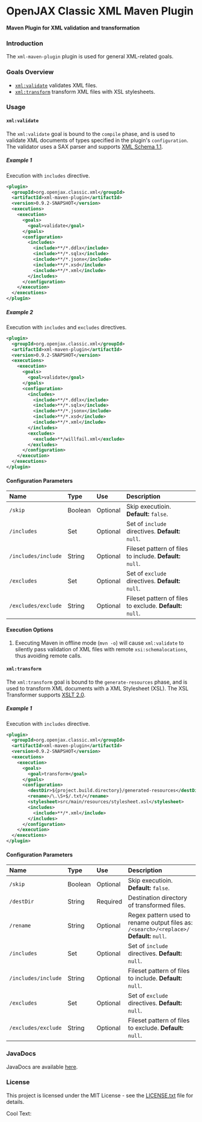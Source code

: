 # OpenJAX Classic XML Maven Plugin

**Maven Plugin for XML validation and transformation**

### Introduction

The `xml-maven-plugin` plugin is used for general XML-related goals.

### Goals Overview

* [`xml:validate`](#xmlvalidate) validates XML files.
* [`xml:transform`](#xmltransform) transform XML files with XSL stylesheets.

### Usage

#### `xml:validate`

The `xml:validate` goal is bound to the `compile` phase, and is used to validate XML documents of types specified in the plugin's `configuration`. The validator uses a SAX parser and supports [XML Schema 1.1][xml11].

##### Example 1

Execution with `includes` directive.

```xml
<plugin>
  <groupId>org.openjax.classic.xml</groupId>
  <artifactId>xml-maven-plugin</artifactId>
  <version>0.9.2-SNAPSHOT</version>
  <executions>
    <execution>
      <goals>
        <goal>validate</goal>
      </goals>
      <configuration>
        <includes>
          <include>**/*.ddlx</include>
          <include>**/*.sqlx</include>
          <include>**/*.jsonx</include>
          <include>**/*.xsd</include>
          <include>**/*.xml</include>
        </includes>
      </configuration>
    </execution>
  </executions>
</plugin>
```

##### Example 2

Execution with `includes` and `excludes` directives.

```xml
<plugin>
  <groupId>org.openjax.classic.xml</groupId>
  <artifactId>xml-maven-plugin</artifactId>
  <version>0.9.2-SNAPSHOT</version>
  <executions>
    <execution>
      <goals>
        <goal>validate</goal>
      </goals>
      <configuration>
        <includes>
          <include>**/*.ddlx</include>
          <include>**/*.sqlx</include>
          <include>**/*.jsonx</include>
          <include>**/*.xsd</include>
          <include>**/*.xml</include>
        </includes>
        <excludes>
          <exclude>**/willfail.xml</exclude>
        </excludes>
      </configuration>
    </execution>
  </executions>
</plugin>
```

#### Configuration Parameters

| Name                | Type    | Use      | Description                                               |
|:--------------------|:--------|:---------|:----------------------------------------------------------|
| `/skip`             | Boolean | Optional | Skip executioin. **Default:** `false`.                    |
| `/includes`         | Set     | Optional | Set of `include` directives. **Default:** `null`.         |
| `/includes/include` | String  | Optional | Fileset pattern of files to include. **Default:** `null`. |
| `/excludes`         | Set     | Optional | Set of `exclude` directives. **Default:** `null`.         |
| `/excludes/exclude` | String  | Optional | Fileset pattern of files to exclude. **Default:** `null`. |

#### Execution Options

1. Executing Maven in offline mode (`mvn -o`) will cause `xml:validate` to silently pass validation of XML files with remote `xsi:schemalocations`, thus avoiding remote calls.

#### `xml:transform`

The `xml:transform` goal is bound to the `generate-resources` phase, and is used to transform XML documents with a XML Stylesheet (XSL). The XSL Transformer supports [XSLT 2.0][xsl2].

##### Example 1

Execution with `includes` directive.

```xml
<plugin>
  <groupId>org.openjax.classic.xml</groupId>
  <artifactId>xml-maven-plugin</artifactId>
  <version>0.9.2-SNAPSHOT</version>
  <executions>
    <execution>
      <goals>
        <goal>transform</goal>
      </goals>
      <configuration>
        <destDir>${project.build.directory}/generated-resources</destDir>
        <rename>/\.\S+$/.txt/</rename>
        <stylesheet>src/main/resources/stylesheet.xsl</stylesheet>
        <includes>
          <include>**/*.xml</include>
        </includes>
      </configuration>
    </execution>
  </executions>
</plugin>
```

#### Configuration Parameters

| Name                | Type    | Use      | Description                                                                               |
|:--------------------|:--------|:---------|:------------------------------------------------------------------------------------------|
| `/skip`             | Boolean | Optional | Skip executioin. **Default:** `false`.                                                    |
| `/destDir`          | String  | Required | Destination directory of transformed files.                                               |
| `/rename`           | String  | Optional | Regex pattern used to rename output files as: `/<search>/<replace>/` **Default:** `null`. |
| `/includes`         | Set     | Optional | Set of `include` directives. **Default:** `null`.                                         |
| `/includes/include` | String  | Optional | Fileset pattern of files to include. **Default:** `null`.                                 |
| `/excludes`         | Set     | Optional | Set of `exclude` directives. **Default:** `null`.                                         |
| `/excludes/exclude` | String  | Optional | Fileset pattern of files to exclude. **Default:** `null`.                                 |

### JavaDocs

JavaDocs are available [here](https://classic.openjax.org/xml/apidocs/).

### License

This project is licensed under the MIT License - see the [LICENSE.txt](LICENSE.txt) file for details.

<a href="http://cooltext.com" target="_top"><img src="https://cooltext.com/images/ct_pixel.gif" width="80" height="15" alt="Cool Text: Logo and Graphics Generator" border="0" /></a>

[mvn-plugin]: https://img.shields.io/badge/mvn-plugin-lightgrey.svg
[xml11]: https://www.w3.org/TR/xmlschema11-1/
[xsl2]: https://www.w3.org/TR/xslt20/